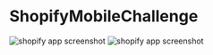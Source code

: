 # ShopifyMobileChallenge
![shopify app screenshot](https://user-images.githubusercontent.com/14984180/39909233-eb6a8378-54bf-11e8-9097-c55208534020.png)
![shopify app screenshot](https://user-images.githubusercontent.com/14984180/39909241-f2a6dbf0-54bf-11e8-9f9b-99d39f72e481.png)
